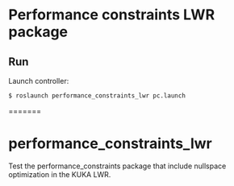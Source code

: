 # Performance constraints LWR package


## Run

Launch controller:

```bash
$ roslaunch performance_constraints_lwr pc.launch
```
=======
# performance_constraints_lwr
Test the performance_constraints package that include nullspace optimization in the KUKA LWR.